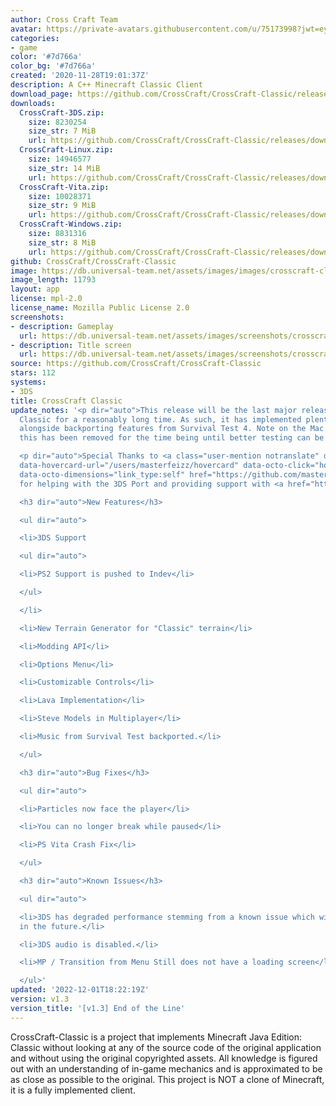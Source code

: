 ```yaml
---
author: Cross Craft Team
avatar: https://private-avatars.githubusercontent.com/u/75173998?jwt=eyJhbGciOiJIUzI1NiIsInR5cCI6IkpXVCJ9.eyJpc3MiOiJnaXRodWIuY29tIiwiYXVkIjoicmF3LmdpdGh1YnVzZXJjb250ZW50LmNvbSIsImtleSI6ImtleTEiLCJleHAiOjE3MzQ2MTE1MjAsIm5iZiI6MTczNDYxMDMyMCwicGF0aCI6Ii91Lzc1MTczOTk4In0.64RnyaY5_i2m3eMdIqBgOV6h0heuLqc5XqwIBCQAEcA&v=4
categories:
- game
color: '#7d766a'
color_bg: '#7d766a'
created: '2020-11-28T19:01:37Z'
description: A C++ Minecraft Classic Client
download_page: https://github.com/CrossCraft/CrossCraft-Classic/releases
downloads:
  CrossCraft-3DS.zip:
    size: 8230254
    size_str: 7 MiB
    url: https://github.com/CrossCraft/CrossCraft-Classic/releases/download/v1.3/CrossCraft-3DS.zip
  CrossCraft-Linux.zip:
    size: 14946577
    size_str: 14 MiB
    url: https://github.com/CrossCraft/CrossCraft-Classic/releases/download/v1.3/CrossCraft-Linux.zip
  CrossCraft-Vita.zip:
    size: 10028371
    size_str: 9 MiB
    url: https://github.com/CrossCraft/CrossCraft-Classic/releases/download/v1.3/CrossCraft-Vita.zip
  CrossCraft-Windows.zip:
    size: 8831316
    size_str: 8 MiB
    url: https://github.com/CrossCraft/CrossCraft-Classic/releases/download/v1.3/CrossCraft-Windows.zip
github: CrossCraft/CrossCraft-Classic
image: https://db.universal-team.net/assets/images/images/crosscraft-classic.png
image_length: 11793
layout: app
license: mpl-2.0
license_name: Mozilla Public License 2.0
screenshots:
- description: Gameplay
  url: https://db.universal-team.net/assets/images/screenshots/crosscraft-classic/gameplay.png
- description: Title screen
  url: https://db.universal-team.net/assets/images/screenshots/crosscraft-classic/title-screen.png
source: https://github.com/CrossCraft/CrossCraft-Classic
stars: 112
systems:
- 3DS
title: CrossCraft Classic
update_notes: '<p dir="auto">This release will be the last major release of CrossCraft
  Classic for a reasonably long time. As such, it has implemented plenty of bug fixes
  alongside backporting features from Survival Test 4. Note on the Mac Release --
  this has been removed for the time being until better testing can be done.</p>

  <p dir="auto">Special Thanks to <a class="user-mention notranslate" data-hovercard-type="user"
  data-hovercard-url="/users/masterfeizz/hovercard" data-octo-click="hovercard-link-click"
  data-octo-dimensions="link_type:self" href="https://github.com/masterfeizz">@masterfeizz</a>
  for helping with the 3DS Port and providing support with <a href="https://github.com/masterfeizz/picaGL">picaGL</a></p>

  <h3 dir="auto">New Features</h3>

  <ul dir="auto">

  <li>3DS Support

  <ul dir="auto">

  <li>PS2 Support is pushed to Indev</li>

  </ul>

  </li>

  <li>New Terrain Generator for "Classic" terrain</li>

  <li>Modding API</li>

  <li>Options Menu</li>

  <li>Customizable Controls</li>

  <li>Lava Implementation</li>

  <li>Steve Models in Multiplayer</li>

  <li>Music from Survival Test backported.</li>

  </ul>

  <h3 dir="auto">Bug Fixes</h3>

  <ul dir="auto">

  <li>Particles now face the player</li>

  <li>You can no longer break while paused</li>

  <li>PS Vita Crash Fix</li>

  </ul>

  <h3 dir="auto">Known Issues</h3>

  <ul dir="auto">

  <li>3DS has degraded performance stemming from a known issue which will be fixed
  in the future.</li>

  <li>3DS audio is disabled.</li>

  <li>MP / Transition from Menu Still does not have a loading screen</li>

  </ul>'
updated: '2022-12-01T18:22:19Z'
version: v1.3
version_title: '[v1.3] End of the Line'
---
```

CrossCraft-Classic is a project that implements Minecraft Java Edition: Classic without looking at any of the source code of the original application and without using the original copyrighted assets. All knowledge is figured out with an understanding of in-game mechanics and is approximated to be as close as possible to the original. This project is NOT a clone of Minecraft, it is a fully implemented client.